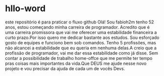 # hllo-word
este repositório é para praticar o fluxo github
Olá! Sou fabioh2m tenho 52 anos, estou começando minha carreira de programador. Acredito que é uma carreira promissora que vai me oferecer uma estabilidade financeira a curto prazo.Por isso quero me dedicar bastante aos estudos. Sou esforçado gosto de equipes e funciono bem sob comandos. Tenho 5 profissões, mas não alcancei a estabilidade que eu queria em nenhuma delas.A creio que a profissão de programador, vai me dar essa estabilidade como já disse. Sem contar a possibilidade de trabalho home-offce que me permite ter tempo pras coisas mais importantes da vida.Que DEUS me ajude nesse novo projeto e vou precisar da ajuda de cada um de vocês Devs.
